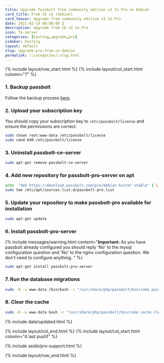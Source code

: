```yaml
---
title: Upgrade Passbolt from community edition v2 to Pro on Debian
card_title: From CE v2 (debian)
card_teaser: Upgrade from community edition v2 to Pro
date: 2021-02-10 00:00:00 Z
description: Upgrade from CE v2 to Pro
icon: fa-server
categories: [hosting,upgrade,pro]
sidebar: hosting
layout: default
slug: upgrade-pro-from-ce-debian
permalink: /:categories/:slug.html
---
```


{% include layout/row_start.html %}
{% include layout/col_start.html column="7" %}


### 1. Backup passbolt

Follow the backup process [here](/hosting/backup/debian).


### 2. Upload your subscription key

You should copy your subscription key to `/etc/passbolt/license` and ensure
the permissions are correct.

```bash
sudo chown root:www-data /etc/passbolt/license
sudo cmod 640 /etc/passbolt/license
```

### 3. Uninstall passbolt-ce-server

```bash
sudo apt-get remove passbolt-ce-server
```

### 4. Add new repository for passbolt-pro-server on apt

```bash
echo  "deb https://download.passbolt.com/pro/debian buster stable" | \
sudo tee /etc/apt/sources.list.d/passbolt-pro.list
```

### 5. Update your repository to make passbolt-pro available for installation

```bash
sudo apt-get update
```

### 6. Install passbolt-pro-server 

{% include messages/warning.html
    content="**Important:** As you have passbolt already configured you should reply 'No' to the mysql configuration question and 'No' to the nginx configuration question. We don't need to configure anything. "
%}

```bash
sudo apt-get install passbolt-pro-server
```

### 7. Run the database migrations

```bash
sudo -H -u www-data /bin/bash -c "/usr/share/php/passbolt/bin/cake passbolt migrate"
```

### 8. Clear the cache

```bash
sudo -H -u www-data bash -c "/usr/share/php/passbolt/bin/cake cache clear_all"
```

{% include date/updated.html %}

{% include layout/col_end.html %}
{% include layout/col_start.html column="4 last push1" %}

{% include aside/pro-support.html %}

{% include layout/row_end.html %}
